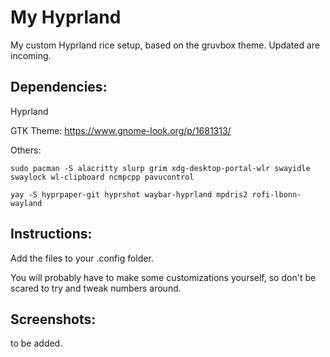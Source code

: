 # My Hyprland

My custom Hyprland rice setup, based on the gruvbox theme. Updated are incoming.
## Dependencies:
Hyprland

GTK Theme: https://www.gnome-look.org/p/1681313/


Others:

`sudo pacman -S alacritty slurp grim xdg-desktop-portal-wlr swayidle swaylock wl-clipboard ncmpcpp pavucontrol`

`yay -S hyprpaper-git hyprshot waybar-hyprland mpdris2 rofi-lbonn-wayland`


## Instructions:
Add the files to your .config folder. 

You will probably have to make some customizations yourself, so don't be scared to try and tweak numbers around.

## Screenshots: 
to be added.
